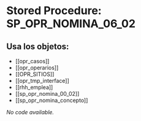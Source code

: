 # Stored Procedure: SP_OPR_NOMINA_06_02

## Usa los objetos:
- [[opr_casos]]
- [[opr_operarios]]
- [[OPR_SITIOS]]
- [[opr_tmp_interface]]
- [[rhh_emplea]]
- [[sp_opr_nomina_00_02]]
- [[sp_opr_nomina_concepto]]

*No code available.*

